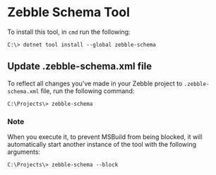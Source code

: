 ﻿# Zebble Schema Tool

To install this tool, in `cmd` run the following:

```
C:\> dotnet tool install --global zebble-schema
```

## Update .zebble-schema.xml file
To reflect all changes you've made in your Zebble project to `.zebble-schema.xml` file, run the following command:

```
C:\Projects\> zebble-schema
```

### Note
When you execute it, to prevent MSBuild from being blocked, it will automatically start another instance of the tool with the following arguments:

```
C:\Projects\> zebble-schema --block
```